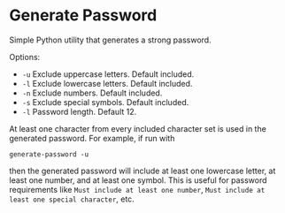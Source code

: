 # Generate Password

Simple Python utility that generates a strong password.

Options:

* `-u`  Exclude uppercase letters. Default included.
* `-l`  Exclude lowercase letters. Default included.
* `-n`  Exclude numbers. Default included.
* `-s`  Exclude special symbols. Default included.
* `-l`  Password length. Default 12.

At least one character from every included character set is used in the
generated password. For example, if run with

```
generate-password -u
```

then the generated password will include at least one lowercase letter,
at least one number, and at least one symbol. This is useful for
password requirements like `Must include at least one number`, `Must
include at least one special character`, etc.
